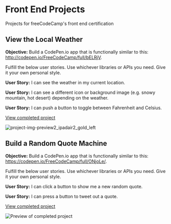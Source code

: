 # Front End Projects

Projects for freeCodeCamp's front end certification

## View the Local Weather
**Objective:** Build a CodePen.io app that is functionally similar to this: http://codepen.io/FreeCodeCamp/full/bELRjV.

Fulfill the below user stories. Use whichever libraries or APIs you need. Give it your own personal style.

**User Story:** I can see the weather in my current location.

**User Story:** I can see a different icon or background image (e.g. snowy mountain, hot desert) depending on the weather.

**User Story:** I can push a button to toggle between Fahrenheit and Celsius.

[View completed project](https://codepen.io/sheri/full/qPNWej/)

![project-img-preview2_ipadair2_gold_left](https://user-images.githubusercontent.com/1948858/30665415-31f36588-9e51-11e7-8fa3-5cfbfe972a39.png)

## Build a Random Quote Machine

**Objective:** Build a CodePen.io app that is functionally similar to this: https://codepen.io/FreeCodeCamp/full/ONjoLe/.

Fulfill the below user stories. Use whichever libraries or APIs you need. Give it your own personal style.

**User Story:** I can click a button to show me a new random quote.

**User Story:** I can press a button to tweet out a quote.

[View completed project](https://codepen.io/sheri/full/mBVBaQ/)

![Preview of completed project](https://user-images.githubusercontent.com/1948858/30601507-770af2d4-9d62-11e7-8bdc-9a903cdc4961.png)

